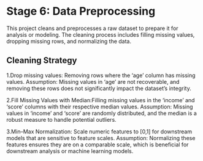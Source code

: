 # Stage 6: Data Preprocessing

This project cleans and preprocesses a raw dataset to prepare it for analysis or modeling. The cleaning process includes filling missing values, dropping missing rows, and normalizing the data.

## Cleaning Strategy

1.Drop missing values: Removing rows where the ‘age’ column has missing values.
Assumption: Missing values in ‘age’ are not recoverable, and removing these rows does not significantly impact the dataset’s integrity.

2.Fill Missing Values with Median:Filling missing values in the ‘income’ and ‘score’ columns with their respective median values.
Assumption: Missing values in ‘income’ and ‘score’ are randomly distributed, and the median is a robust measure to handle potential outliers.

3.Min–Max Normalization: Scale numeric features to [0,1] for downstream models that are sensitive to feature scales.
Assumption: Normalizing these features ensures they are on a comparable scale, which is beneficial for downstream analysis or machine learning models.

